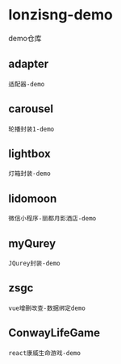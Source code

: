 # lonzisng-demo

demo仓库

## adapter

    适配器-demo

## carousel

    轮播封装1-demo

## lightbox

    灯箱封装-demo

## lidomoon

    微信小程序-丽都月影酒店-demo

## myQurey

    JQurey封装-demo

## zsgc

    vue增删改查-数据绑定demo

## ConwayLifeGame

    react康威生命游戏-demo
